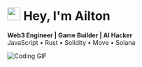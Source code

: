# <img src="https://media.giphy.com/media/hvRJCLFzcasrR4ia7z/giphy.gif" width="30px"> Hey, I'm Ailton

**Web3 Engineer | Game Builder | AI Hacker**  
JavaScript • Rust • Solidity • Move • Solana

![Coding GIF](https://i.pinimg.com/originals/e9/0e/6c/e90e6ced05e7e96a17cf66866b4031cd.gif)

